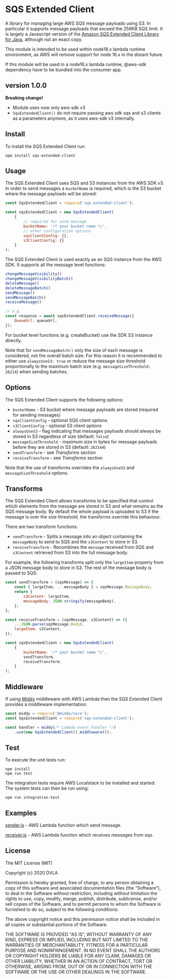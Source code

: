 # SQS Extended Client

A library for managing large AWS SQS message payloads using S3. In particular it supports 
message payloads that exceed the 256KB SQS limit. It is largely a Javascript version 
of the [Amazon SQS Extended Client Library for Java](https://github.com/awslabs/amazon-sqs-java-extended-client-lib), 
although not an exact copy.

This module is intended to be used within node18.x lambda runtime environment, as AWS will remove support for node 16.x in the distant future.

If this module will be used in a node16.x lambda runtime, @aws-sdk dependency have to be bundled into the consumer app.

## version 1.0.0

**Breaking change!**

- Module uses now only aws-sdk v3
- `SqsExtendedClient()` do not require passing aws sdk sqs and s3 clients as a parameters anymore, as it uses aws-sdk v3 internally. 


## Install

To install the SQS Extended Client run:

```
npm install sqs-extended-client
```

## Usage

The SQS Extended Client uses SQS and S3 instances from the AWS SDK v3. 
In order to send messages a `bucketName` is required, which is the S3 bucket where the message payloads will be stored:

```Javascript
const SqsExtendedClient = require('sqs-extended-client');

const sqsExtendedClient = new SqsExtendedClient(
    {
        // required for send message
        bucketName: '/* your bucket name */',
        // other configuration options
        sqsClientConfig: {}, 
        s3ClientConfig: {}
    }
);
```

The SQS Extended Client is used exactly as an SQS instance from the AWS SDK. 
It supports all the message level functions:

```Javascript
changeMessageVisibility()
changeMessageVisibilityBatch()
deleteMessage()
deleteMessageBatch()
sendMessage()
sendMessageBatch()
receiveMessage()

// e.g.
const response = await sqsExtendedClient.receiveMessage({
    QueueUrl: queueUrl,
});
```
For bucket level functions (e.g. createBucket) use the SDK S3 instance directly.

Note that for `sendMessageBatch()` only the size of each message is considered, not the overall batch size. 
For this reason it is recommended to either use `alwaysUseS3: true` or reduce the message size threshold 
proportionally to the maximum batch size (e.g. `messageSizeThreshold: 26214`) when sending batches.

## Options

The SQS Extended Client supports the following options:

* `bucketName` - S3 bucket where message payloads are stored (required for sending messages)
* `sqsClientConfig` - optional SQS client options
* `s3ClientConfig` - optional S3 client options
* `alwaysUseS3` - flag indicating that messages payloads should always be stored in S3 regardless of size (default: `false`)
* `messageSizeThreshold` - maximum size in bytes for message payloads before they are stored in S3 (default: `262144`)
* `sendTransform` - see _Transforms_ section
* `receiveTransform` - see _Transforms_ section

Note that the use of transforms overrides the `alwaysUseS3` and `messageSizeThreshold` options.

## Transforms

The SQS Extended Client allows transforms to be specified that control which elements from the message are stored in S3 and what remains as the SQS message body. By default the whole payload is uploaded to S3 if the message is over the size threshold, the transforms override this behaviour.

There are two transform functions:

* `sendTransform` - Splits a message into an object containing the `messageBody` to send to SQS and the `s3Content` to store in S3.
* `receiveTransform` - Recombines the `message` received from SQS and `s3Content` retrieved from S3 into the full message body.

For example, the following transforms split only the `largeItem` property from a JSON message body to store in S3. The rest of the message body is passed to SQS:

```Javascript
const sendTransform = (sqsMessage) => {
    const { largeItem, ...messageBody } = sqsMessage.MessageBody;
    return {
        s3Content: largeItem,
        messageBody: JSON.stringify(messageBody),
    };
};

const receiveTransform = (sqsMessage, s3Content) => ({
    ...JSON.parse(sqsMessage.Body),
    largeItem: s3Content,
});

const sqsExtendedClient = new SqsExtendedClient(
    {
        bucketName: '/* your bucket name */',
        sendTransform,
        receiveTransform,
    }
);
```

## Middleware

If using [Middy](https://github.com/middyjs/middy) middleware with AWS Lambda then the SQS Extended Client provides 
a middleware implementation:

```Javascript
const middy = require('@middy/core');
const SqsExtendedClient = require('sqs-extended-client');

const handler = middy(/* Lambda event handler */)
    .use(new SqsExtendedClient().middleware());
```

## Test

To execute the unit tests run:

```
npm install
npm run test
```

The integration tests require AWS Localstack to be installed and started. 
The system tests can then be run using:

```
npm run integration-test
```

## Examples

[sender.js](example/sender.js) - AWS Lambda function which send message.

[receiver.js](example/receiver.js) - AWS Lambda function which receives messages from sqs.

## License

The MIT License (MIT)

Copyright (c) 2020 DVLA

Permission is hereby granted, free of charge, to any person obtaining a copy of this software and associated documentation files (the "Software"), to deal in the Software without restriction, including without limitation the rights to use, copy, modify, merge, publish, distribute, sublicense, and/or sell copies of the Software, and to permit persons to whom the Software is furnished to do so, subject to the following conditions:

The above copyright notice and this permission notice shall be included in all copies or substantial portions of the Software.

THE SOFTWARE IS PROVIDED "AS IS", WITHOUT WARRANTY OF ANY KIND, EXPRESS OR IMPLIED, INCLUDING BUT NOT LIMITED TO THE WARRANTIES OF MERCHANTABILITY, FITNESS FOR A PARTICULAR PURPOSE AND NONINFRINGEMENT. IN NO EVENT SHALL THE AUTHORS OR COPYRIGHT HOLDERS BE LIABLE FOR ANY CLAIM, DAMAGES OR OTHER LIABILITY, WHETHER IN AN ACTION OF CONTRACT, TORT OR OTHERWISE, ARISING FROM, OUT OF OR IN CONNECTION WITH THE SOFTWARE OR THE USE OR OTHER DEALINGS IN THE SOFTWARE.
